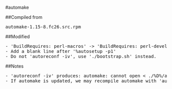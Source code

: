 #automake

##Compiled from
<pre>automake-1.15-8.fc26.src.rpm</pre>

##Modified
<pre>
- 'BuildRequires: perl-macros' -> 'BuildRequires: perl-devel'
- Add a blank line after '%autosetup -p1'
- Do not 'autoreconf -iv', use './bootstrap.sh' instead.
</pre>

##Notes
<pre>
- 'autoreconf -iv' produces: automake: cannot open < ./%D%/automake.texi: No such file or directory
- If automake is updated, we may recompile automake with 'autoreconf -iv'
</pre>
